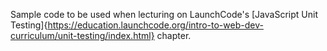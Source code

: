 Sample code to be used when lecturing on LaunchCode's [JavaScript Unit Testing]{https://education.launchcode.org/intro-to-web-dev-curriculum/unit-testing/index.html} chapter.